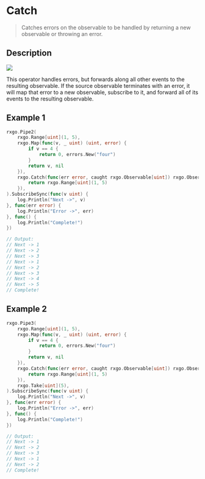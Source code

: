 # Catch

> Catches errors on the observable to be handled by returning a new observable or throwing an error.

## Description

![](https://rxjs.dev/assets/images/marble-diagrams/catch.png)

This operator handles errors, but forwards along all other events to the resulting observable. If the source observable terminates with an error, it will map that error to a new observable, subscribe to it, and forward all of its events to the resulting observable.

## Example 1

```go
rxgo.Pipe2(
    rxgo.Range[uint](1, 5),
    rxgo.Map(func(v, _ uint) (uint, error) {
        if v == 4 {
            return 0, errors.New("four")
        }
        return v, nil
    }),
    rxgo.Catch(func(err error, caught rxgo.Observable[uint]) rxgo.Observable[uint] {
        return rxgo.Range[uint](1, 5)
    }),
).SubscribeSync(func(v uint) {
    log.Println("Next ->", v)
}, func(err error) {
    log.Println("Error ->", err)
}, func() {
    log.Println("Complete!")
})

// Output:
// Next -> 1
// Next -> 2
// Next -> 3
// Next -> 1
// Next -> 2
// Next -> 3
// Next -> 4
// Next -> 5
// Complete!
```

## Example 2

```go
rxgo.Pipe3(
    rxgo.Range[uint](1, 5),
    rxgo.Map(func(v, _ uint) (uint, error) {
        if v == 4 {
            return 0, errors.New("four")
        }
        return v, nil
    }),
    rxgo.Catch(func(err error, caught rxgo.Observable[uint]) rxgo.Observable[uint] {
        return rxgo.Range[uint](1, 5)
    }),
    rxgo.Take[uint](5),
).SubscribeSync(func(v uint) {
    log.Println("Next ->", v)
}, func(err error) {
    log.Println("Error ->", err)
}, func() {
    log.Println("Complete!")
})

// Output:
// Next -> 1
// Next -> 2
// Next -> 3
// Next -> 1
// Next -> 2
// Complete!
```
